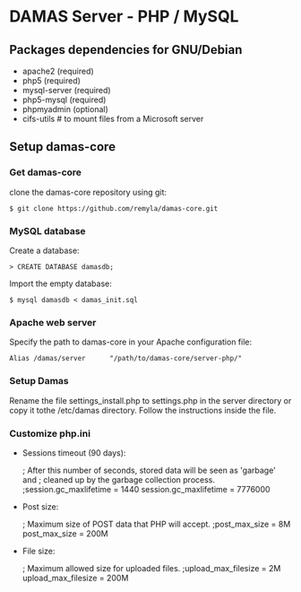# DAMAS Server - PHP / MySQL


## Packages dependencies for GNU/Debian
* apache2      (required)
* php5         (required)
* mysql-server (required)
* php5-mysql   (required)
* phpmyadmin   (optional)
* cifs-utils # to mount files from a Microsoft server

## Setup damas-core

### Get damas-core

clone the damas-core repository using git:

	$ git clone https://github.com/remyla/damas-core.git

### MySQL database

Create a database:

	> CREATE DATABASE damasdb;

Import the empty database:

	$ mysql damasdb < damas_init.sql

### Apache web server

Specify the path to damas-core in your Apache configuration file:

	Alias /damas/server      "/path/to/damas-core/server-php/"

### Setup Damas
Rename the file settings_install.php to settings.php in the server directory or copy it tothe /etc/damas directory. Follow the instructions inside the file.

### Customize php.ini
* Sessions timeout (90 days):

	; After this number of seconds, stored data will be seen as 'garbage' and
	; cleaned up by the garbage collection process.
	;session.gc_maxlifetime = 1440
	session.gc_maxlifetime = 7776000

* Post size:

	; Maximum size of POST data that PHP will accept.
	;post_max_size = 8M
	post_max_size = 200M

* File size:

	; Maximum allowed size for uploaded files.
	;upload_max_filesize = 2M
	upload_max_filesize = 200M



